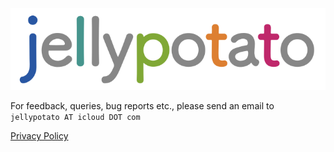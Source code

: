 ![Jelly Potato](jellypotatologoheader.png)

For feedback, queries, bug reports etc., please send an email to `jellypotato AT icloud DOT com`

[Privacy Policy](privacypolicy.md)
